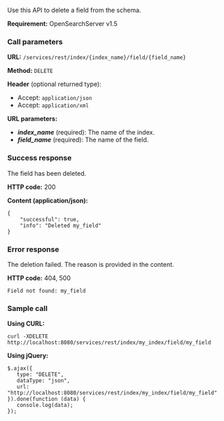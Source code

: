Use this API to delete a field from the schema.

**Requirement:** OpenSearchServer v1.5

### Call parameters

**URL:** ```/services/rest/index/{index_name}/field/{field_name}```

**Method:** ```DELETE```

**Header** (optional returned type):
- Accept: ```application/json```
- Accept: ```application/xml```

**URL parameters:**
- _**index_name**_ (required): The name of the index.
- _**field_name**_ (required): The name of the field.

### Success response
The field has been deleted.

**HTTP code:**
200

**Content (application/json):**
    
    {
        "successful": true,
        "info": "Deleted my_field"
    }


### Error response

The deletion failed. The reason is provided in the content.

**HTTP code:**
404, 500
    
    Field not found: my_field
    

### Sample call

**Using CURL:**
    
    curl -XDELETE http://localhost:8080/services/rest/index/my_index/field/my_field


**Using jQuery:**
    
    $.ajax({ 
       type: "DELETE",
       dataType: "json",
       url: "http://localhost:8080/services/rest/index/my_index/field/my_field"
    }).done(function (data) {
       console.log(data);
    });
